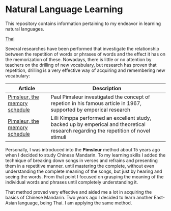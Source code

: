 # Natural Language Learning

This repository contains information pertaining to my endeavor in learning natural languages.

[Thai](thai/README.md)

Several researches have been performed that investigate the relationship between the repetition of words or phrases of words and the effect it has on the memorization of these. Nowadays, there is little or no attention by teachers on the drilling of new vocabulary, but research has proven that repetition, drilling is a very effective way of acquiring and remembering new vocabulary:

|Article| Description |
|--|--|
| [Pimsleur, the memory schedule](https://github.com/evowilliamson/natural-language-learning/blob/master/resources/Pimsleur_memory_schedule.pdf) | Paul Pimsleur investigated the concept of repetion in his famous article in 1967, supported by emperical research |
| [Pimsleur, the memory schedule](https://github.com/evowilliamson/natural-language-learning/blob/master/resources/Lilli%20Kimppa_learning_repetition.pdf) | Lilli Kimppa performed an excellent study, backed up by emperical and theoretical research regarding the repetition of novel stimuli |

Personally, I was introduced into the **Pimsleur** method about 15 years ago when I decided to study Chinese Mandarin. To my learning skills I added the technique of breaking down songs in verses and refrains and presenting them in a repetitive manner. until mastering the complete, without even understanding the complete meaning of the songs, but just by hearing and seeing the words. From that point I focused on grasping the meaning of the individual words and phrases until completely understanding it.

That method proved very effective and aided me a lot in acquiring the basics of Chinese Mandarin. Two years ago I decided to learn another East-Asian language, being Thai. I am applying the same method. 







<!--stackedit_data:
eyJoaXN0b3J5IjpbMTU4ODQzMzY2NywtMTAyNzUzNjkyMSwtMT
kwODkwNDI1MCwxODgyODMyMTM4XX0=
-->